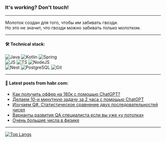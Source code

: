 ### It's working? Don't touch!

---
Молоток создан для того, чтобы им забивать гвозди. <br>
Но это не значит, что гвозди можно забивать только молотком.

---

#### 🛠️ Technical stack:

![Java](https://img.shields.io/badge/Java-informational?logo=Oracle&style=flat&logoColor=white&color=FF4500)
![Kotlin](https://img.shields.io/badge/Kotlin-informational?logo=Kotlin&style=flat&logoColor=white&color=774D97)
![Spring](https://img.shields.io/badge/SpringBoot-informational?logo=SpringBoot&style=flat&logoColor=white&color=6DB33F) <br>
![JS](https://img.shields.io/badge/JS-informational?logo=javaScript&style=flat&logoColor=black&color=F7Df1E)
![TS](https://img.shields.io/badge/TypeScript-informational?logo=typeScript&style=flat&logoColor=black&color=0667A8)
![NodeJS](https://img.shields.io/badge/NodeJS-informational?logo=node.js&style=flat&logoColor=white&color=70A760) <br>
![Nest](https://img.shields.io/badge/NestJS-informational?logo=NestJS&style=flat&logoColor=white&color=E0234E)
![PostgreSQL](https://img.shields.io/badge/PostgreSQL-informational?logo=PostgreSQL&style=flat&logoColor=white&color=DAA520)
![Git](https://img.shields.io/badge/Git-informational?logo=git&style=flat&logoColor=white&color=778899)

___

#### 💬 Latest posts from habr.com:

<!-- BLOG-POST-LIST:START -->
- [Как получить оффер на 180к с помощью ChatGPT?](https://habr.com/ru/articles/769158/?utm_source=habrahabr&utm_medium=rss&utm_campaign=769158)
- [Делаем 10-и минутную задачу за 2 часа с помощью ChatGPT](https://habr.com/ru/articles/769154/?utm_source=habrahabr&utm_medium=rss&utm_campaign=769154)
- [Изучаем Q#. Статистическое сравнение двух последовательностей чисел](https://habr.com/ru/articles/769148/?utm_source=habrahabr&utm_medium=rss&utm_campaign=769148)
- [Варианты развития QA специалиста если вы уже «у потолка»](https://habr.com/ru/articles/769144/?utm_source=habrahabr&utm_medium=rss&utm_campaign=769144)
- [Очень большие числа в физике](https://habr.com/ru/articles/769118/?utm_source=habrahabr&utm_medium=rss&utm_campaign=769118)
<!-- BLOG-POST-LIST:END -->

---
[![Top Langs](https://github-readme-stats-git-master-advtsetting-gmailcom.vercel.app/api/top-langs/?username=zloylis&langs_count=10&hide_title=false&title_color=e6edf3&size_weight=0.5&count_weight=0.5&layout=compact&hide_border=true&theme=dracula)](https://github.com/zloylis)

<!-- ![GitHub stats](https://github-readme-stats-git-master-advtsetting-gmailcom.vercel.app/api?username=zloylis&show_icons=true&hide_border=true&theme=dracula&hide_title=true&include_all_commits=true&count_private=true&hide=contribs&hide_rank=true) -->
